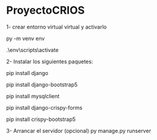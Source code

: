 # ProyectoCRIOS

1- crear entorno virtual virtual y activarlo

py -m venv env

.\env\scripts\activate

2- Instalar los siguientes paquetes:

pip install django 

pip install django-bootstrap5 

pip install mysqlclient

pip install django-crispy-forms

pip install crispy-bootstrap5

3- Arrancar el servidor (opcional)
py manage.py runserver

